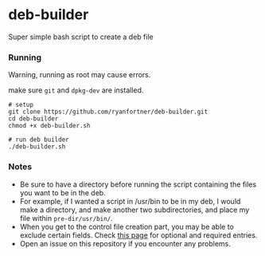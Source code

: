 # deb-builder
Super simple bash script to create a deb file

### Running
Warning, running as root may cause errors.

make sure `git` and `dpkg-dev` are installed.

```
# setup
git clone https://github.com/ryanfortner/deb-builder.git
cd deb-builder
chmod +x deb-builder.sh

# run deb builder
./deb-builder.sh
```

### Notes
- Be sure to have a directory before running the script containing the files you want to be in the deb.
- For example, if I wanted a script in /usr/bin to be in my deb, I would make a directory, and make another two subdirectories, and place my file within `pre-dir/usr/bin/`.
- When you get to the control file creation part, you may be able to exclude certain fields. Check [this page](https://www.debian.org/doc/debian-policy/ch-controlfields.html) for optional and required entries.
- Open an issue on this repository if you encounter any problems.
